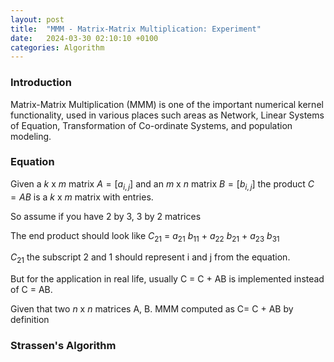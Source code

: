 ```yaml
---
layout: post
title:  "MMM - Matrix-Matrix Multiplication: Experiment"
date:   2024-03-30 02:10:10 +0100
categories: Algorithm 
---
```

### Introduction

Matrix-Matrix Multiplication (MMM) is one of the important numerical kernel functionality, used in various places such areas as Network, Linear Systems of Equation, Transformation of Co-ordinate Systems, and population modeling.  

### Equation 

Given a $k$ x $m$ matrix $A = [a_{i,j}]$ and an $m$ x $n$ matrix $B = [b_{i,j}]$ the product $C = AB$ is a $k$ x $m$ matrix with entries. 

So assume if you have 2 by 3, 3 by 2 matrices 


The end product should look like $C_{21}$ = $a_{21}\ b_{11}$ + $a_{22}\ b_{21}$ + $a_{23}\ b_{31}$  

$C_{21}$ the subscript 2 and 1 should represent i and j from the equation. 

But for the application in real life, usually C = C + AB is implemented instead of C = AB. 

Given that two $n$ x $n$ matrices A, B. MMM computed as C= C + AB by definition

### Strassen's Algorithm 








